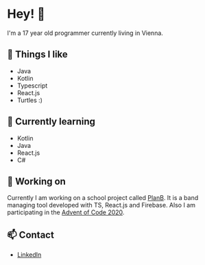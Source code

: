 # Hey! :wave: 

I'm a 17 year old programmer currently living in Vienna. 

## :turtle: Things I like

- Java
- Kotlin
- Typescript
- React.js
- Turtles :)

## :blue_book: Currently learning

- Kotlin
- Java
- React.js
- C# 

## :rocket: Working on

Currently I am working on a school project called [PlanB](https://github.com/ckainz11/PlanB). It is a band managing tool developed with TS, React.js and Firebase.
Also I am participating in the [Advent of Code 2020](https://github.com/ckainz11/AdventOfCode2020).

## :mailbox: Contact
  
  - [LinkedIn](https://www.linkedin.com/in/christoph-kainz-4b37271ba/)

